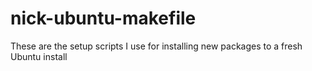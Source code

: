 # nick-ubuntu-makefile
These are the setup scripts I use for installing new packages to a fresh Ubuntu install
